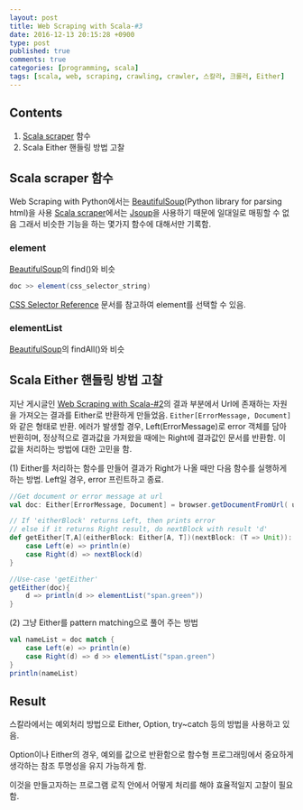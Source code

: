 ```yaml
---
layout: post
title: Web Scraping with Scala-#3
date: 2016-12-13 20:15:28 +0900
type: post
published: true
comments: true
categories: [programming, scala]
tags: [scala, web, scraping, crawling, crawler, 스칼라, 크롤러, Either]
---
```


## Contents
1. [Scala scraper](https://github.com/ruippeixotog/scala-scraper) 함수
2. Scala Either 핸들링 방법 고찰


## Scala scraper 함수
Web Scraping with Python에서는 [BeautifulSoup](https://www.crummy.com/software/BeautifulSoup/bs4/doc/)(Python library for parsing html)을 사용
[Scala scraper](https://github.com/ruippeixotog/scala-scraper)에서는 [Jsoup](https://jsoup.org/)을 사용하기 때문에 일대일로 매핑할 수 없음
그래서 비슷한 기능을 하는 몇가지 함수에 대해서만 기록함.

### element
[BeautifulSoup](https://www.crummy.com/software/BeautifulSoup/bs4/doc/)의 find()와 비슷

```scala
doc >> element(css_selector_string)
```
[CSS Selector Reference](http://www.w3schools.com/cssref/css_selectors.asp) 문서를 참고하여 element를 선택할 수 있음.

### elementList
[BeautifulSoup](https://www.crummy.com/software/BeautifulSoup/bs4/doc/)의 findAll()와 비슷


## Scala Either 핸들링 방법 고찰
지난 게시글인 [Web Scraping with Scala-#2](./programming/scala/2016/12/10/web-scraping-with-scala-2.html)의 결과 부분에서 Url에 존재하는 자원을 가져오는 결과를 Either로 반환하게 만들었음.
```Either[ErrorMessage, Document]```와 같은 형태로 반환.
에러가 발생할 경우, Left(ErrorMessage)로 error 객체를 담아 반환히며, 정상적으로 결과값을 가져왔을 때에는 Right에 결과값인 문서를 반환함.
이 값을 처리하는 방법에 대한 고민을 함.

(1) Either를 처리하는 함수를 만들어 결과가 Right가 나올 때만 다음 함수를 실행하게 하는 방법. Left일 경우, error 프린트하고 종료.

```scala
//Get document or error message at url
val doc: Either[ErrorMessage, Document] = browser.getDocumentFromUrl( url )

// If 'eitherBlock' returns Left, then prints error
// else if it returns Right result, do nextBlock with result 'd'
def getEither[T,A](eitherBlock: Either[A, T])(nextBlock: (T => Unit)): Unit = eitherBlock match {
    case Left(e) => println(e)
    case Right(d) => nextBlock(d)
}

//Use-case 'getEither'
getEither(doc){
    d => println(d >> elementList("span.green"))
}
```


(2) 그냥 Either를 pattern matching으로 풀어 주는 방법

```scala
val nameList = doc match {
    case Left(e) => println(e)
    case Right(d) => d >> elementList("span.green")
}
println(nameList)
```

## Result
스칼라에서는 예외처리 방법으로 Either, Option, try~catch 등의 방법을 사용하고 있음. 

Option이나 Either의 경우, 예외를 값으로 반환함으로 함수형 프로그래밍에서 중요하게 생각하는 참조 투명성을 유지 가능하게 함.

이것을 만들고자하는 프로그램 로직 안에서 어떻게 처리를 해야 효율적일지 고찰이 필요함.